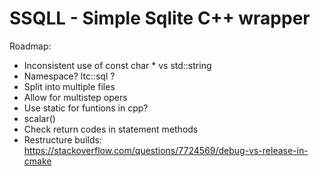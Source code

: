 # SSQLL - Simple Sqlite C++ wrapper

Roadmap:
- Inconsistent use of const char * vs std::string
- Namespace? ltc::sql ?
- Split into multiple files
- Allow for multistep opers
- Use static for funtions in cpp?
- scalar()
- Check return codes in statement methods
- Restructure builds:
  https://stackoverflow.com/questions/7724569/debug-vs-release-in-cmake
